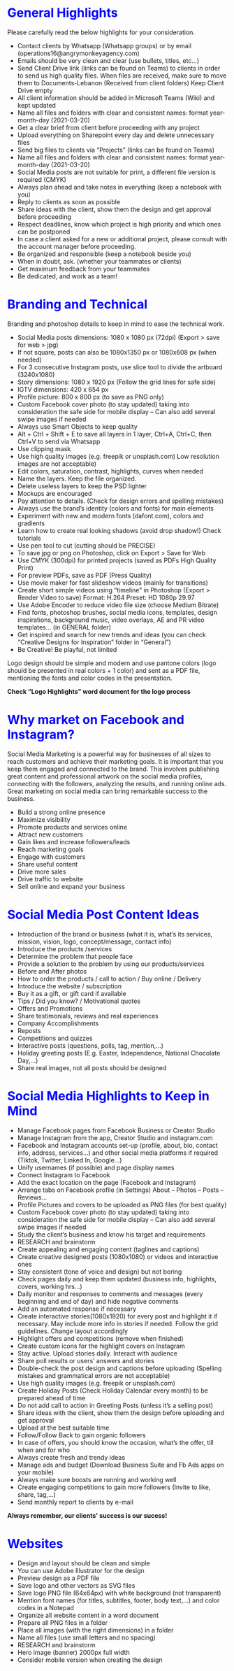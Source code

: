 # <span style = "color:blue"> General Highlights </span> 

Please carefully read the below highlights for your consideration.
<ul>
 <li>
 Contact clients by Whatsapp (Whatsapp groups) or by email (<a>operations16@angrymonkeyagency.com</a>)
 </li>
 <li>
 Emails should be very clean and clear (use bullets, titles, etc...)
 </li>
 <li>
 Send Client Drive link (links can be found on Teams) to clients in order to send us high quality files. When files are received, make sure to move them to Documents-Lebanon (Received from client folders) Keep Client Drive empty
 </li>
 <li>
 All client information should be added in Microsoft Teams (Wiki) and kept updated
 </li>
 <li>
 Name all files and folders with clear and consistent names: format year-month-day (2021-03-20)
 </li>
 <li>
Get a clear brief from client before proceeding with any project
 </li>
 <li>
 Upload everything on Sharepoint every day and delete unnecessary files
 </li>
 <li>
 Send big files to clients via “Projects” (links can be found on Teams)
 </li>
 <li>
 Name all files and folders with clear and consistent names: format year-month-day (2021-03-20)
 </li>
 <li>
 Social Media posts are not suitable for print, a different file version is required (CMYK)
 </li>
 <li>
 Always plan ahead and take notes in everything (keep a notebook with you)
 </li>
 <li>
 Reply to clients as soon as possible
 </li>
 <li>
Share ideas with the client, show them the design and get approval before proceeding
 </li>
 <li>
 Respect deadlines, know which project is high priority and which ones can be postponed
 </li>
 <li>
 In case a client asked for a new or additional project, please consult with the account manager before proceeding.
 </li>
 <li>
 Be organized and responsible (keep a notebook beside you)
 </li>
 <li>
 When in doubt, ask. (whether your teammates or clients)
 </li>
 <li>
 Get maximum feedback from your teammates
 </li>
 <li>
 Be dedicated, and work as a team!
 </li>
</ul>

# <span style = "color:blue"> Branding and Technical </span>

Branding and photoshop details to keep in mind to ease the technical work.

<ul>
 <li>
 Social Media posts dimensions: 1080 x 1080 px (72dpi) (Export > save for web > jpg)
 </li>
 <li>
 If not square, posts can also be 1080x1350 px or 1080x608 px (when needed)
 </li>
 <li>
 For 3 consecutive Instagram posts, use slice tool to divide the artboard (3240x1080)
 </li>
 <li>
 Story dimensions: 1080 x 1920 px (Follow the grid lines for safe side)
 </li>
 <li>
IGTV dimensions: 420 x 654 px
 </li>
 <li>
Profile picture: 800 x 800 px (to save as PNG only)
 </li>
 <li>
 Custom Facebook cover photo (to stay updated) taking into consideration the safe side for mobile display – Can also add several swipe images if needed
 </li>
 <li>
 Always use Smart Objects to keep quality
 </li>
 <li>
 Alt + Ctrl + Shift + E to save all layers in 1 layer, Ctrl+A, Ctrl+C, then Ctrl+V to send via Whatsapp
 </li>
 <li>
Use clipping mask
 </li>
 <li>
 Use high quality images (e.g. freepik or unsplash.com) Low resolution images are not acceptable)
 </li>
 <li>
 Edit colors, saturation, contrast, highlights, curves when needed
 </li>
 <li>
Name the layers. Keep the file organized.
 </li>
 <li>
 Delete useless layers to keep the PSD lighter
 </li>
 <li>
 Mockups are encouraged
 </li>
 <li>
 Pay attention to details. (Check for design errors and spelling mistakes)
 </li>
 <li>
 Always use the brand’s identity (colors and fonts) for main elements
 </li>
 <li>
 Experiment with new and modern fonts (dafont.com), colors and gradients
 </li>
 <li>
 Learn how to create real looking shadows (avoid drop shadow!) Check tutorials
 </li>
 <li>
 Use pen tool to cut (cutting should be PRECISE)
 </li>
 <li>
 To save jpg or png on Photoshop, click on Export > Save for Web
 </li>
 <li>
 Use CMYK (300dpi) for printed projects (saved as PDFs High Quality Print)
 </li>
 <li>
 For preview PDFs, save as PDF (Press Quality)
 </li>
 <li>
 Use movie maker for fast slideshow videos (mainly for transitions)
 </li>
 <li>
 Create short simple videos using “timeline” in Photoshop (Export > Render Video to save) Format: H.264 Preset: HD 1080p 29.97
 </li>
 <li>
 Use Adobe Encoder to reduce video file size (choose Medium Bitrate)
 </li>
 <li>
 Find fonts, photoshop brushes, social media icons, templates, design inspirations, background music, video overlays, AE and PR video templates… (in GENERAL folder)
 </li>
 <li>
 Get inspired and search for new trends and ideas (you can check “Creative Designs for Inspiration” folder in “General”)
 </li>
 <li>
 Be Creative! Be playful, not limited
 </li>
</ul>

Logo design should be simple and modern and use pantone colors (logo should be presented in real colors + 1 color) and sent as a PDF file, mentioning the fonts and color codes in the presentation.

**Check “Logo Highlights” word document for the logo process**

# <span style = "color:blue"> Why market on Facebook and Instagram? </span>

Social Media Marketing is a powerful way for businesses of all sizes to reach customers and achieve their marketing goals. It is important that you keep them engaged and connected to the brand. This involves publishing great content and professional artwork on the social media profiles, connecting with the followers, analyzing the results, and running online ads. Great marketing on social media can bring remarkable success to the business.

<ul>
 <li>
 Build a strong online presence
 </li>
 <li>
 Maximize visibility
 </li>
 <li>
 Promote products and services online
 </li>
 <li>
 Attract new customers
 </li>
 <li>
 Gain likes and increase followers/leads
 </li>
 <li>
 Reach marketing goals
 </li>
 <li>
 Engage with customers
 </li>
 <li>
 Share useful content
 </li>
 <li>
 Drive more sales
 </li>
 <li>
 Drive traffic to website
 </li>
 <li>
 Sell online and expand your business
 </li>
 </ul>

# <span style = "color:blue"> Social Media Post Content Ideas </span>

<ul>
 <li>
 Introduction of the brand or business (what it is, what’s its services, mission, vision, logo, concept/message, contact info)
 </li>
 <li>
 Introduce the products /services
 </li>
 <li>
 Determine the problem that people face
 </li>
 <li>
 Provide a solution to the problem by using our products/services
 </li>
 <li>
 Before and After photos
 </li>
 <li>
 How to order the products / call to action / Buy online / Delivery
 </li>
 <li>
 Introduce the website / subscription
 </li>
 <li>
 Buy it as a gift, or gift card if available
 </li>
 <li>
 Tips / Did you know? / Motivational quotes
 </li>
 <li>
 Offers and Promotions
 </li>
 <li>
 Share testimonials, reviews and real experiences
 </li>
 <li>
 Company Accomplishments
 </li>
 <li>
 Reposts
 </li>
 <li>
 Competitions and quizzes
 </li>
 <li>
 Interactive posts (questions, polls, tag, mention,…)
 </li>
 <li>
 Holiday greeting posts (E.g. Easter, Independence, National Chocolate Day,…)
 </li>
 <li>
 Share real images, not all posts should be designed
 </li>
 </ul>

 # <span style = "color:blue"> Social Media Highlights to Keep in Mind </span>

<ul>
 <li>
 Manage Facebook pages from Facebook Business or Creator Studio
 </li>
 <li>
 Manage Instagram from the app, Creator Studio and instagram.com
 </li>
 <li>
 Facebook and Instagram accounts set-up (profile, about, bio, contact info, address, services…) and other social media platforms if required (Tiktok, Twitter, Linked In, Google…)
 </li>
 <li>
 Unify usernames (if possible) and page display names
 </li>
 <li>
 Connect Instagram to Facebook
 </li>
 <li>
 Add the exact location on the page (Facebook and Instagram)
 </li>
 <li>
 Arrange tabs on Facebook profile (in Settings) About – Photos – Posts – Reviews…
 </li>
 <li>
 Profile Pictures and covers to be uploaded as PNG files (for best quality)
 </li>
 <li>
 Custom Facebook cover photo (to stay updated) taking into consideration the safe side for mobile display – Can also add several swipe images if needed
 </li>
 <li>
 Study the client’s business and know his target and requirements
 </li>
 <li>
 RESEARCH and brainstorm
 </li>
 <li>
 Create appealing and engaging content (taglines and captions)
 </li>
 <li>
 Create creative designed posts (1080x1080) or videos and interactive ones
 </li>
 <li>
 Stay consistent (tone of voice and design) but not boring
 </li>
 <li>
 Check pages daily and keep them updated (business info, highlights, covers, working hrs…)
 </li>
 <li>
 Daily monitor and responses to comments and messages (every beginning and end of day) and hide negative comments
 </li>
 <li>
 Add an automated response if necessary
 </li>
 <li>
 Create interactive stories(1080x1920) for every post and highlight it if necessary. May include more info in stories if needed. Follow the grid guidelines. Change layout accordingly
 </li>
 <li>
 Highlight offers and competitions (remove when finished)
 </li>
 <li>
 Create custom icons for the highlight covers on Instagram
 </li>
 <li>
 Stay active. Upload stories daily. Interact with audience
 </li>
 <li>
 Share poll results or users’ answers and stories
 </li>
 <li>
 Double-check the post design and captions before uploading (Spelling mistakes and grammatical errors are not acceptable)
 </li>
 <li>
 Use high quality images (e.g. freepik or unsplash.com)
 </li>
 <li>
 Create Holiday Posts (Check Holiday Calendar every month) to be prepared ahead of time
 </li>
 <li>
 Do not add call to action in Greeting Posts (unless it’s a selling post)
 </li>
 <li>
 Share ideas with the client, show them the design before uploading and get approval
 </li>
 <li>
 Upload at the best suitable time
 </li>
 <li>
 Follow/Follow Back to gain organic followers
 </li>
 <li>
 In case of offers, you should know the occasion, what’s the offer, till when and for who
 </li>
 <li>
 Always create fresh and trendy ideas
 </li>
 <li>
 Manage ads and budget (Download Business Suite and Fb Ads apps on your mobile)
 </li>
 <li>
 Always make sure boosts are running and working well
 </li>
 <li>
 Create engaging competitions to gain more followers (Invite to like, share, tag,…)
 </li>
 <li>
 Send monthly report to clients by e-mail
 </li>
 </ul>

 **Always remember, our clients' success is our sucess!**

 # <span style = "color:blue"> Websites </span>

 <ul>
 <li>
 Design and layout should be clean and simple
 </li>
 <li>
 You can use Adobe Illustrator for the design
 </li>
 <li>
 Preview design as a PDF file
 </li>
 <li>
 Save logo and other vectors as SVG files
 </li>
 <li>
 Save logo PNG file (64x64px) with white background (not transparent)
 </li>
 <li>
 Mention font names (for titles, subtitles, footer, body text,…) and color codes in a Notepad
 </li>
 <li>
 Organize all website content in a word document
 </li>
 <li>
 Prepare all PNG files in a folder
 </li>
 <li>
 Place all images (with the right dimensions) in a folder
 </li>
 <li>
 Name all files (use small letters and no spacing)
 </li>
 <li>
 RESEARCH and brainstorm
 </li>
 <li>
 Hero image (banner) 2000px full width
 </li>
 <li>
 Consider mobile version when creating the design
 </li>
 </ul>